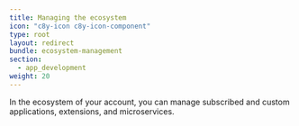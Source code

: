 ```yaml
---
title: Managing the ecosystem
icon: "c8y-icon c8y-icon-component"
type: root
layout: redirect
bundle: ecosystem-management
section:
  - app_development
weight: 20
---
```

In the ecosystem of your account, you can manage subscribed and custom applications, extensions, and microservices.
